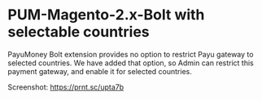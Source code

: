 # PUM-Magento-2.x-Bolt with selectable countries

PayuMoney Bolt extension provides no option to restrict Payu gateway to selected countries. We have added that option, so Admin can restrict this payment gateway, and enable it for selected countries. 

Screenshot: https://prnt.sc/upta7b

